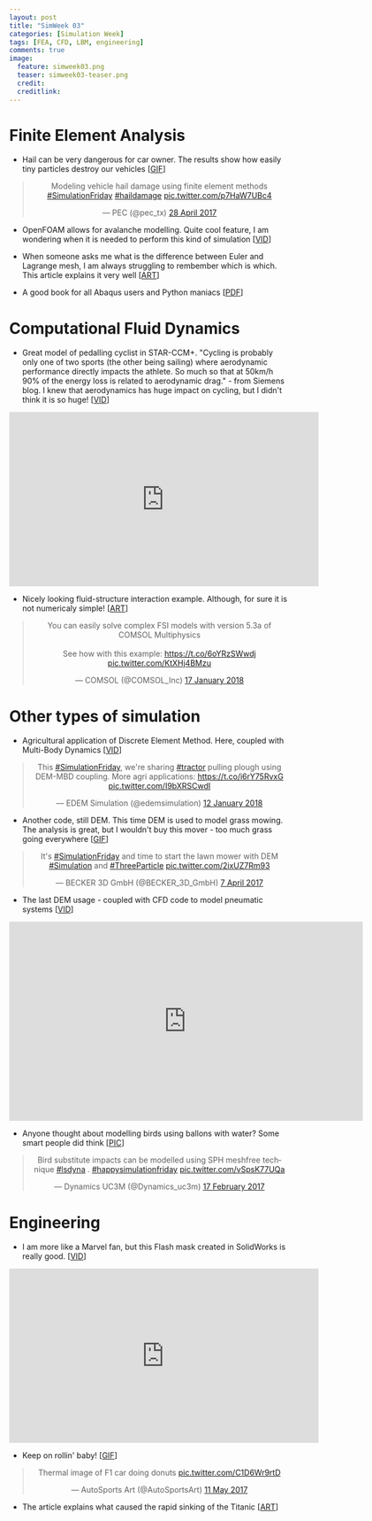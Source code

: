 ```yaml
---
layout: post
title: "SimWeek 03"
categories: [Simulation Week]
tags: [FEA, CFD, LBM, engineering]
comments: true
image:
  feature: simweek03.png
  teaser: simweek03-teaser.png
  credit:
  creditlink:
---
```


# Finite Element Analysis

- Hail can be very dangerous for car owner. The results show how easily tiny particles destroy our vehicles [<a href="https://twitter.com/pec_tx/status/857971889590996993" rel="nofollow">GIF</a>]

 <center><blockquote class="twitter-tweet" data-lang="en-gb"><p lang="en" dir="ltr">Modeling vehicle hail damage using finite element methods <a href="https://twitter.com/hashtag/SimulationFriday?src=hash&amp;ref_src=twsrc%5Etfw">#SimulationFriday</a> <a href="https://twitter.com/hashtag/haildamage?src=hash&amp;ref_src=twsrc%5Etfw">#haildamage</a> <a href="https://t.co/p7HaW7UBc4">pic.twitter.com/p7HaW7UBc4</a></p>&mdash; PEC (@pec_tx) <a href="https://twitter.com/pec_tx/status/857971889590996993?ref_src=twsrc%5Etfw">28 April 2017</a></blockquote>
<script async src="https://platform.twitter.com/widgets.js" charset="utf-8"></script>
</center>

- OpenFOAM allows for avalanche modelling. Quite cool feature, I am wondering when it is needed to perform this kind of simulation [<a href="https://vimeo.com/249220303" rel="nofollow">VID</a>]

- When someone asks me what is the difference between Euler and Lagrange mesh, I am always struggling to rembember which is which. This article explains it very well [<a href="https://www.comsol.com/blogs/model-deforming-objects-with-the-arbitrary-lagrangian-eulerian-method/" rel="nofollow">ART</a>]

- A good book for all Abaqus users and Python maniacs [<a href="http://hogwarts.ucsd.edu/~pkrysl/femwabaquspython-book/" rel="nofollow">PDF</a>]

# Computational Fluid Dynamics

- Great model of pedalling cyclist in STAR-CCM+. "Cycling is probably only one of two sports (the other being sailing) where aerodynamic performance directly impacts the athlete. So much so that at 50km/h 90% of the energy loss is related to aerodynamic drag." - from Siemens blog. I knew that aerodynamics has huge impact on cycling, but I didn't think it is so huge! [<a href="http://mdx2.plm.automation.siemens.com/node/9200" rel="nofollow">VID</a>]

 <center><iframe width="560" height="315" src="https://www.youtube.com/embed/kb8PpngFqlU" frameborder="0" allow="autoplay; encrypted-media" allowfullscreen></iframe></center>

- Nicely looking fluid-structure interaction example. Although, for sure it is not numericaly simple! [<a href="https://www.comsol.com/blogs/how-to-model-fluid-structure-interaction-in-a-water-balloon/" rel="nofollow">ART</a>]

 <center><blockquote class="twitter-video" data-lang="en-gb"><p lang="en" dir="ltr">You can easily solve complex FSI models with version 5.3a of COMSOL Multiphysics <br><br>See how with this example: <a href="https://t.co/6oYRzSWwdj">https://t.co/6oYRzSWwdj</a> <a href="https://t.co/KtXHj4BMzu">pic.twitter.com/KtXHj4BMzu</a></p>&mdash; COMSOL (@COMSOL_Inc) <a href="https://twitter.com/COMSOL_Inc/status/953592301179334656?ref_src=twsrc%5Etfw">17 January 2018</a></blockquote>
<script async src="https://platform.twitter.com/widgets.js" charset="utf-8"></script>
</center>

# Other types of simulation

- Agricultural application of Discrete Element Method. Here, coupled with Multi-Body Dynamics [<a href="https://twitter.com/edemsimulation/status/951779523170897920" rel="nofollow">VID</a>]

 <center><blockquote class="twitter-tweet" data-lang="en-gb"><p lang="en" dir="ltr">This <a href="https://twitter.com/hashtag/SimulationFriday?src=hash&amp;ref_src=twsrc%5Etfw">#SimulationFriday</a>, we&#39;re sharing <a href="https://twitter.com/hashtag/tractor?src=hash&amp;ref_src=twsrc%5Etfw">#tractor</a> pulling plough using DEM-MBD coupling. More agri applications: <a href="https://t.co/i6rY75RvxG">https://t.co/i6rY75RvxG</a> <a href="https://t.co/I9bXRSCwdI">pic.twitter.com/I9bXRSCwdI</a></p>&mdash; EDEM Simulation (@edemsimulation) <a href="https://twitter.com/edemsimulation/status/951779523170897920?ref_src=twsrc%5Etfw">12 January 2018</a></blockquote>
<script async src="https://platform.twitter.com/widgets.js" charset="utf-8"></script>
</center>

- Another code, still DEM. This time DEM is used to model grass mowing. The analysis is great, but I wouldn't buy this mover - too much grass going everywhere [<a href="https://twitter.com/BECKER_3D_GmbH/status/850310329909129216" rel="nofollow">GIF</a>]

 <center><blockquote class="twitter-tweet" data-lang="en-gb"><p lang="en" dir="ltr">It&#39;s <a href="https://twitter.com/hashtag/SimulationFriday?src=hash&amp;ref_src=twsrc%5Etfw">#SimulationFriday</a> and time to start the lawn mower with DEM <a href="https://twitter.com/hashtag/Simulation?src=hash&amp;ref_src=twsrc%5Etfw">#Simulation</a> and <a href="https://twitter.com/hashtag/ThreeParticle?src=hash&amp;ref_src=twsrc%5Etfw">#ThreeParticle</a> <a href="https://t.co/2ixUZ7Rm93">pic.twitter.com/2ixUZ7Rm93</a></p>&mdash; BECKER 3D GmbH (@BECKER_3D_GmbH) <a href="https://twitter.com/BECKER_3D_GmbH/status/850310329909129216?ref_src=twsrc%5Etfw">7 April 2017</a></blockquote>
<script async src="https://platform.twitter.com/widgets.js" charset="utf-8"></script>
</center>

- The last DEM usage - coupled with CFD code to model pneumatic systems [<a href="https://vimeo.com/251441427" rel="nofollow">VID</a>]

 <center><iframe src="https://player.vimeo.com/video/251441427?color=84bd00&title=0&byline=0&portrait=0" width="640" height="360" frameborder="0" webkitallowfullscreen mozallowfullscreen allowfullscreen></iframe>
</center>

- Anyone thought about modelling birds using ballons with water? Some smart people did think [<a href="https://twitter.com/Dynamics_uc3m/status/832604616453914625" rel="nofollow">PIC</a>]

 <center><blockquote class="twitter-tweet" data-lang="en-gb"><p lang="en" dir="ltr">Bird substitute impacts can be modelled using SPH meshfree technique <a href="https://twitter.com/hashtag/lsdyna?src=hash&amp;ref_src=twsrc%5Etfw">#lsdyna</a> . <a href="https://twitter.com/hashtag/happysimulationfriday?src=hash&amp;ref_src=twsrc%5Etfw">#happysimulationfriday</a> <a href="https://t.co/vSpsK77UQa">pic.twitter.com/vSpsK77UQa</a></p>&mdash; Dynamics UC3M (@Dynamics_uc3m) <a href="https://twitter.com/Dynamics_uc3m/status/832604616453914625?ref_src=twsrc%5Etfw">17 February 2017</a></blockquote>
<script async src="https://platform.twitter.com/widgets.js" charset="utf-8"></script>
</center>

# Engineering

- I am more like a Marvel fan, but this Flash mask created in SolidWorks is really good. [<a href="http://blogs.solidworks.com/tech/2017/12/solidworks-flash-mask-tutorial-part-3.html" rel="nofollow">VID</a>]

 <center><iframe width="560" height="315" src="https://www.youtube.com/embed/HRGMx9OcDTo" frameborder="0" allow="autoplay; encrypted-media" allowfullscreen></iframe></center>

- Keep on rollin' baby! [<a href="https://twitter.com/AutoSportsArt/status/862742248177455108" rel="nofollow">GIF</a>]

 <center><blockquote class="twitter-tweet" data-lang="en-gb"><p lang="en" dir="ltr">Thermal image of F1 car doing donuts <a href="https://t.co/C1D6Wr9rtD">pic.twitter.com/C1D6Wr9rtD</a></p>&mdash; AutoSports Art (@AutoSportsArt) <a href="https://twitter.com/AutoSportsArt/status/862742248177455108?ref_src=twsrc%5Etfw">11 May 2017</a></blockquote>
<script async src="https://platform.twitter.com/widgets.js" charset="utf-8"></script>
</center>

- The article explains what caused the rapid sinking of the Titanic [<a href="https://www.simscale.com/blog/2018/01/why-did-titanic-sink-engineer/" rel="nofollow">ART</a>]

